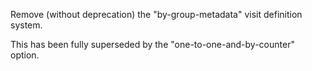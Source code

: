 Remove (without deprecation) the "by-group-metadata" visit definition system.

This has been fully superseded by the "one-to-one-and-by-counter" option.
